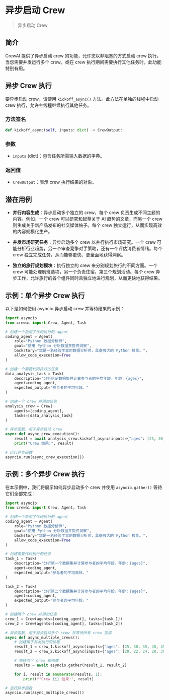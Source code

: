 # 异步启动 Crew

> 异步启动 Crew

## 简介

CrewAI 提供了异步启动 crew 的功能，允许您以非阻塞的方式启动 crew 执行。
当您需要并发运行多个 crew，或在 crew 执行期间需要执行其他任务时，此功能特别有用。

## 异步 Crew 执行

要异步启动 crew，请使用 `kickoff_async()` 方法。此方法在单独的线程中启动 crew 执行，允许主线程继续执行其他任务。

### 方法签名

```python Code theme={null}
def kickoff_async(self, inputs: dict) -> CrewOutput:
```

### 参数

* `inputs` (dict)：包含任务所需输入数据的字典。

### 返回值

* `CrewOutput`：表示 crew 执行结果的对象。

## 潜在用例

* **并行内容生成**：异步启动多个独立的 crew，每个 crew 负责生成不同主题的内容。例如，一个 crew 可以研究和起草关于 AI 趋势的文章，而另一个 crew 则生成关于新产品发布的社交媒体帖子。每个 crew 独立运行，从而实现高效的内容规模化生产。

* **并发市场研究任务**：异步启动多个 crew 以并行执行市场研究。一个 crew 可能分析行业趋势，另一个审查竞争对手策略，还有一个评估消费者情绪。每个 crew 独立完成任务，从而能够更快、更全面地获得洞察。

* **独立的旅行规划模块**：执行独立的 crew 来分别规划旅行的不同方面。一个 crew 可能处理航班选项，另一个负责住宿，第三个规划活动。每个 crew 异步工作，允许旅行的各个组件同时且独立地进行规划，从而更快地获得结果。

## 示例：单个异步 Crew 执行

以下是如何使用 asyncio 异步启动 crew 并等待结果的示例：

```python Code theme={null}
import asyncio
from crewai import Crew, Agent, Task

# 创建一个启用了代码执行的 agent
coding_agent = Agent(
    role="Python 数据分析师",
    goal="使用 Python 分析数据并提供洞察",
    backstory="您是一名经验丰富的数据分析师，具备强大的 Python 技能。",
    allow_code_execution=True
)

# 创建一个需要代码执行的任务
data_analysis_task = Task(
    description="分析给定数据集并计算参与者的平均年龄。年龄：{ages}",
    agent=coding_agent,
    expected_output="参与者的平均年龄。"
)

# 创建一个 crew 并添加任务
analysis_crew = Crew(
    agents=[coding_agent],
    tasks=[data_analysis_task]
)

# 异步函数，用于异步启动 crew
async def async_crew_execution():
    result = await analysis_crew.kickoff_async(inputs={"ages": [25, 30, 35, 40, 45]})
    print("Crew 结果:", result)

# 运行异步函数
asyncio.run(async_crew_execution())
```

## 示例：多个异步 Crew 执行

在本示例中，我们将展示如何异步启动多个 crew 并使用 `asyncio.gather()` 等待它们全部完成：

```python Code theme={null}
import asyncio
from crewai import Crew, Agent, Task

# 创建一个启用了代码执行的 agent
coding_agent = Agent(
    role="Python 数据分析师",
    goal="使用 Python 分析数据并提供洞察",
    backstory="您是一名经验丰富的数据分析师，具备强大的 Python 技能。",
    allow_code_execution=True
)

# 创建需要代码执行的任务
task_1 = Task(
    description="分析第一个数据集并计算参与者的平均年龄。年龄：{ages}",
    agent=coding_agent,
    expected_output="参与者的平均年龄。"
)

task_2 = Task(
    description="分析第二个数据集并计算参与者的平均年龄。年龄：{ages}",
    agent=coding_agent,
    expected_output="参与者的平均年龄。"
)

# 创建两个 crew 并添加任务
crew_1 = Crew(agents=[coding_agent], tasks=[task_1])
crew_2 = Crew(agents=[coding_agent], tasks=[task_2])

# 异步函数，用于异步启动多个 crew 并等待所有 crew 完成
async def async_multiple_crews():
    # 创建用于并发执行的协程
    result_1 = crew_1.kickoff_async(inputs={"ages": [25, 30, 35, 40, 45]})
    result_2 = crew_2.kickoff_async(inputs={"ages": [20, 22, 24, 28, 30]})

    # 等待两个 crew 都完成
    results = await asyncio.gather(result_1, result_2)

    for i, result in enumerate(results, 1):
        print(f"Crew {i} 结果:", result)

# 运行异步函数
asyncio.run(async_multiple_crews())
```